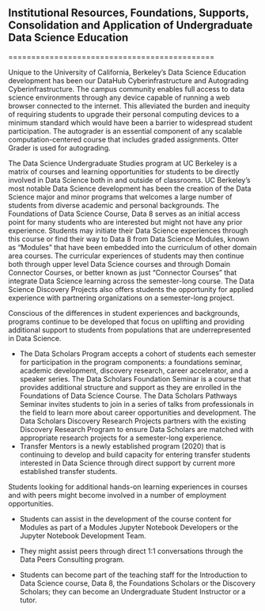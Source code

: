 ## Institutional Resources, Foundations, Supports, Consolidation and Application of Undergraduate Data Science Education 
=============================================

Unique to the University of California, Berkeley’s Data Science Education development has been our DataHub Cyberinfrastructure and Autograding Cyberinfrastructure. The campus community enables full access to data science environments through any device capable of running a web browser connected to the internet. This alleviated the burden and inequity of requiring students to upgrade their personal computing devices to a minimum standard which would have been a barrier to widespread student participation.  The autograder is an essential component of any scalable computation-centered course that includes graded assignments. Otter Grader is used for autograding. 

The Data Science Undergraduate Studies program at UC Berkeley is a matrix of courses and learning opportunities for students to be directly involved in Data Science both in and outside of classrooms.  UC Berkeley’s most notable Data Science development has been the creation of the Data Science major and minor programs that welcomes a large number of students from diverse academic and personal backgrounds.  The Foundations of Data Science Course, Data 8 serves as an initial access point for many students who are interested but might not have any prior experience. Students may initiate their Data Science experiences through this course or find their way to Data 8 from Data Science Modules, known as “Modules” that have been embedded into the curriculum of other domain area courses. The curricular experiences of students may then continue both through upper level Data Science courses and through Domain Connector Courses, or better known as just “Connector Courses” that integrate Data Science learning across the semester-long course.  The Data Science Discovery Projects also offers students the opportunity for applied experience with partnering organizations on a semester-long project.

Conscious of the differences in student experiences and backgrounds, programs continue to be developed that focus on uplifting and providing additional support to students from populations that are underrepresented in Data Science. 
- The Data Scholars Program accepts a cohort of students each semester for  participation in the program components: a foundations seminar, academic development, discovery research, career accelerator, and a speaker series. The Data Scholars Foundation Seminar is a course that provides additional structure and support as they are enrolled in the Foundations of Data Science Course.  The Data Scholars Pathways Seminar invites students to join in a series of talks from professionals in the field to learn more about career opportunities and development. The Data Scholars Discovery Research Projects partners with the existing Discovery Research Program to ensure Data Scholars are matched with appropriate research projects for a semester-long experience.
- Transfer Mentors is a newly established program (2020) that is continuing to develop and build capacity for entering transfer students interested in Data Science through direct support by current more established transfer students.


Students looking for additional hands-on learning experiences in courses and with peers might become involved in a number of employment opportunities.

- Students can assist in the development of the course content for Modules as part of a Modules Jupyter Notebook Developers or the Jupyter Notebook Development Team. 

- They might assist peers through direct 1:1 conversations through the Data Peers Consulting program.  

- Students can become part of the teaching staff for the Introduction to Data Science course, Data 8, the Foundations Scholars or the Discovery Scholars; they can become an Undergraduate Student Instructor or a tutor.
